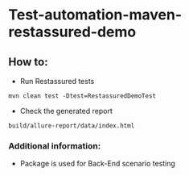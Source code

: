 # Test-automation-maven-restassured-demo

## How to:
* Run Restassured tests

`mvn clean test -Dtest=RestassuredDemoTest`

* Check the generated report

`build/allure-report/data/index.html`

### Additional information:

* Package is used for Back-End scenario testing
